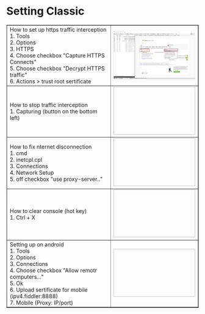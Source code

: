 <!DOCTYPE html>
<h1>Setting Classic</h1>

<html>
 <head>
  <meta charset="utf-8">
 </head>
 <body>
  <table border="1">
   <tr>
    <td>How to set up https traffic interception
    <br>1. Tools
    <br>2. Options
    <br>3. HTTPS
    <br>4. Choose checkbox "Capture HTTPS Connects"
    <br>5. Choose checkbox "Decrypt HTTPS traffic"
    <br>6. Actions > trust root sertificate
    <td><img src="https://github.com/StasTsb/Fiddler/blob/5b547f04de13433c5935a0ce09e3fdf22b1835c8/screen/1.png" width="340" height="126"></td>
   </tr>
   <tr>
    <td>How to stop traffic interception
    <br>1. Capturing (button on the bottom left)
    <td><img src="   " width="340" height="126"></td>
  </tr>
    <tr>
    <td>How to fix nternet disconnection
    <br>1. cmd
    <br>2. inetcpl.cpl
    <br>3. Connections
    <br>4. Network Setup
    <br>5. off checkbox "use proxy-server.."
    <td><img src="   " width="340" height="126"></td>
   </tr>
   <tr>
    <td>How to clear console (hot key)
    <br>1. Ctrl + X
    <td><img src="  " width="340" height="126"></td>
  </tr>
    <tr>
    <td>Setting up on android
    <br>1. Tools
    <br>2. Options
    <br>3. Connections
    <br>4. Choose checkbox "Allow remotr computers..."
    <br>5. Ok
    <br>6. Upload sertificate for mobile (ipv4.fiddler:8888)
    <br>7. Mobile (Proxy: IP/port)
    <td><img src="  " width="340" height="126"></td>
   </tr>
  </tr>
 </table>
 </body>
</html>

